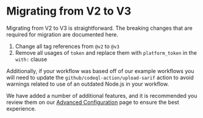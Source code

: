 # Migrating from V2 to V3

Migrating from V2 to V3 is straightforward. The breaking changes that are required
for migration are documented here.

1. Change all tag references from `@v2` to `@v3`
2. Remove all usages of `token` and replace them with `platform_token` in the `with:` clause

Additionally, if your workflow was based off of our example workflows you will
need to update the `github/codeql-action/upload-sarif` action to avoid warnings
related to use of an outdated Node.js in your workflow.

We have added a number of additional features, and it is recommended you review
them on our [Advanced Configuration](./advanced-configurations.md) page to
ensure the best experience.
